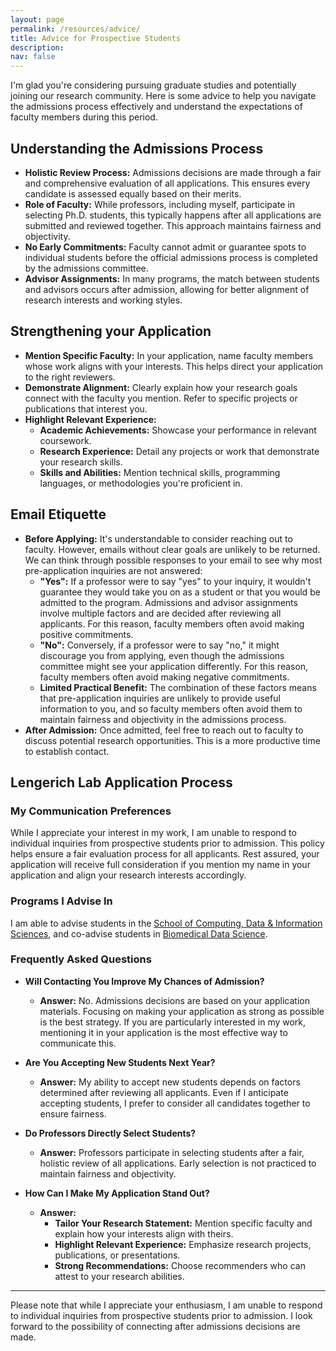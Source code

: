 ```yaml
---
layout: page
permalink: /resources/advice/
title: Advice for Prospective Students
description:
nav: false
---
```


I'm glad you're considering pursuing graduate studies and potentially joining our research community.
Here is some advice to help you navigate the admissions process effectively and understand the expectations of faculty members during this period.

## Understanding the Admissions Process

- **Holistic Review Process:** Admissions decisions are made through a fair and comprehensive evaluation of all applications. This ensures every candidate is assessed equally based on their merits.
- **Role of Faculty:** While professors, including myself, participate in selecting Ph.D. students, this typically happens after all applications are submitted and reviewed together. This approach maintains fairness and objectivity.
- **No Early Commitments:** Faculty cannot admit or guarantee spots to individual students before the official admissions process is completed by the admissions committee.
- **Advisor Assignments:** In many programs, the match between students and advisors occurs after admission, allowing for better alignment of research interests and working styles.

## Strengthening your Application

- **Mention Specific Faculty:** In your application, name faculty members whose work aligns with your interests. This helps direct your application to the right reviewers.
- **Demonstrate Alignment:** Clearly explain how your research goals connect with the faculty you mention. Refer to specific projects or publications that interest you.
- **Highlight Relevant Experience:**
  - **Academic Achievements:** Showcase your performance in relevant coursework.
  - **Research Experience:** Detail any projects or work that demonstrate your research skills.
  - **Skills and Abilities:** Mention technical skills, programming languages, or methodologies you're proficient in.

## Email Etiquette

- **Before Applying:** It's understandable to consider reaching out to faculty. However, emails without clear goals are unlikely to be returned. We can think through possible responses to your email to see why most pre-application inquiries are not answered:
  - **"Yes":** If a professor were to say "yes" to your inquiry, it wouldn't guarantee they would take you on as a student or that you would be admitted to the program. Admissions and advisor assignments involve multiple factors and are decided after reviewing all applicants. For this reason, faculty members often avoid making positive commitments.
  - **"No":** Conversely, if a professor were to say "no," it might discourage you from applying, even though the admissions committee might see your application differently. For this reason, faculty members often avoid making negative commitments.
  - **Limited Practical Benefit:** The combination of these factors means that pre-application inquiries are unlikely to provide useful information to you, and so faculty members often avoid them to maintain fairness and objectivity in the admissions process.
- **After Admission:** Once admitted, feel free to reach out to faculty to discuss potential research opportunities. This is a more productive time to establish contact.

## Lengerich Lab Application Process

### My Communication Preferences

While I appreciate your interest in my work, I am unable to respond to individual inquiries from prospective students prior to admission.
This policy helps ensure a fair evaluation process for all applicants.
Rest assured, your application will receive full consideration if you mention my name in your application and align your research interests accordingly.

### Programs I Advise In

I am able to advise students in the [School of Computing, Data & Information Sciences](https://cdis.wisc.edu/academics/graduate/), and co-advise students in [Biomedical Data Science](https://biostat.wiscweb.wisc.edu/education/current-students/phd-bds/).

### Frequently Asked Questions

- **Will Contacting You Improve My Chances of Admission?**

  - **Answer:** No. Admissions decisions are based on your application materials. Focusing on making your application as strong as possible is the best strategy. If you are particularly interested in my work, mentioning it in your application is the most effective way to communicate this.

- **Are You Accepting New Students Next Year?**

  - **Answer:** My ability to accept new students depends on factors determined after reviewing all applicants. Even if I anticipate accepting students, I prefer to consider all candidates together to ensure fairness.

- **Do Professors Directly Select Students?**

  - **Answer:** Professors participate in selecting students after a fair, holistic review of all applications. Early selection is not practiced to maintain fairness and objectivity.

- **How Can I Make My Application Stand Out?**
  - **Answer:**
    - **Tailor Your Research Statement:** Mention specific faculty and explain how your interests align with theirs.
    - **Highlight Relevant Experience:** Emphasize research projects, publications, or presentations.
    - **Strong Recommendations:** Choose recommenders who can attest to your research abilities.

---

Please note that while I appreciate your enthusiasm, I am unable to respond to individual inquiries from prospective students prior to admission. I look forward to the possibility of connecting after admissions decisions are made.

